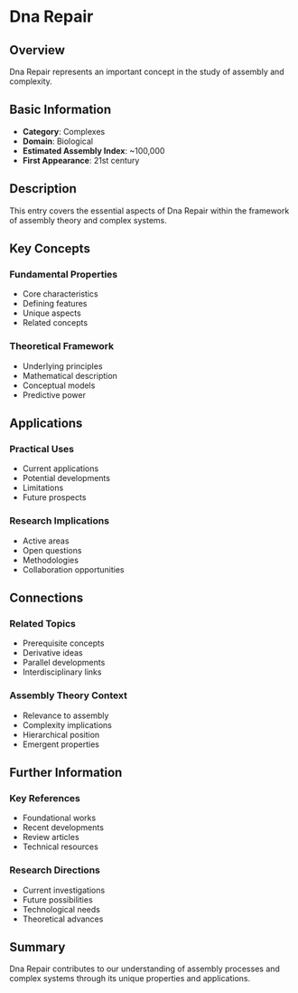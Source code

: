 # Dna Repair

## Overview

Dna Repair represents an important concept in the study of assembly and complexity.

## Basic Information

- **Category**: Complexes
- **Domain**: Biological
- **Estimated Assembly Index**: ~100,000
- **First Appearance**: 21st century

## Description

This entry covers the essential aspects of Dna Repair within the framework of assembly theory and complex systems.

## Key Concepts

### Fundamental Properties
- Core characteristics
- Defining features
- Unique aspects
- Related concepts

### Theoretical Framework
- Underlying principles
- Mathematical description
- Conceptual models
- Predictive power

## Applications

### Practical Uses
- Current applications
- Potential developments
- Limitations
- Future prospects

### Research Implications
- Active areas
- Open questions
- Methodologies
- Collaboration opportunities

## Connections

### Related Topics
- Prerequisite concepts
- Derivative ideas
- Parallel developments
- Interdisciplinary links

### Assembly Theory Context
- Relevance to assembly
- Complexity implications
- Hierarchical position
- Emergent properties

## Further Information

### Key References
- Foundational works
- Recent developments
- Review articles
- Technical resources

### Research Directions
- Current investigations
- Future possibilities
- Technological needs
- Theoretical advances

## Summary

Dna Repair contributes to our understanding of assembly processes and complex systems through its unique properties and applications.
